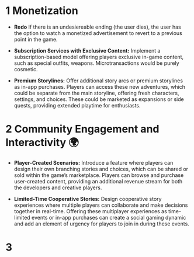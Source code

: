 # 1 Monetization

- **Redo**
  If there is an undesiereable ending (the user dies), the user has the option to watch a monetized advertisement to revert to a previous point in the game.

- **Subscription Services with Exclusive Content:** Implement a subscription-based model offering players exclusive in-game content, such as special outfits, weapons. Microtransactions would be purely cosmetic.

- **Premium Storylines:**
  Offer additional story arcs or premium storylines as in-app purchases. Players can access these new adventures, which could be separate from the main storyline, offering fresh characters, settings, and choices. These could be marketed as expansions or side quests, providing extended playtime for enthusiasts.

# 2 Community Engagement and Interactivity 🌍

- **Player-Created Scenarios:** Introduce a feature where players can design their own branching stories and choices, which can be shared or sold within the game’s marketplace. Players can browse and purchase user-created content, providing an additional revenue stream for both the developers and creative players.

- **Limited-Time Cooperative Stories:** Design cooperative story experiences where multiple players can collaborate and make decisions together in real-time. Offering these multiplayer experiences as time-limited events or in-app purchases can create a social gaming dynamic and add an element of urgency for players to join in during these events.

# 3 
